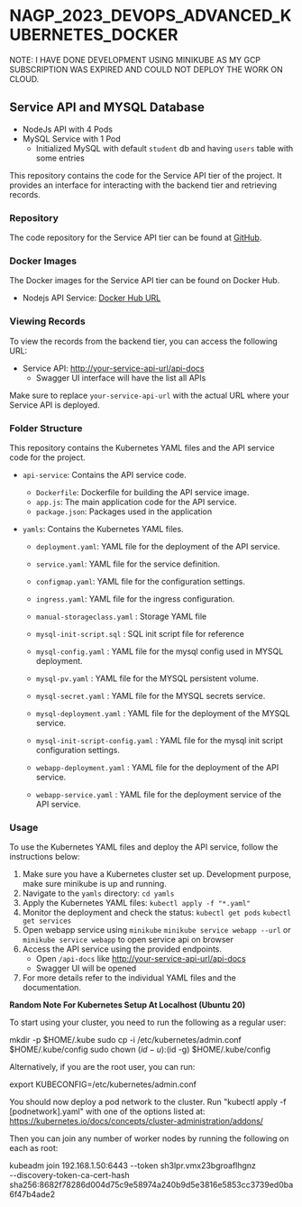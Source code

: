 # NAGP_2023_DEVOPS_ADVANCED_KUBERNETES_DOCKER


NOTE: I HAVE DONE DEVELOPMENT USING MINIKUBE AS MY GCP SUBSCRIPTION WAS EXPIRED AND COULD NOT DEPLOY THE WORK ON CLOUD.


## Service API and MYSQL Database

- NodeJs API with 4 Pods
- MySQL Service with 1 Pod
    - Initialized MySQL with default `student` db and having `users` table with some entries

This repository contains the code for the Service API tier of the project. It provides an interface for interacting with the backend tier and retrieving records.

### Repository

The code repository for the Service API tier can be found at [GitHub](https://github.com/gauravgn90/NAGP_2023_DEVOPS_ADVACNED).

### Docker Images

The Docker images for the Service API tier can be found on Docker Hub.

- Nodejs API Service: [Docker Hub URL](https://hub.docker.com/layers/gauravgn90/kube-nodejs-api-image/v12/images/sha256-f7212e7c47356b429a4a0a1b39dd7c5de70a1ea2a63cb21aa4e643fa18c5a7e5?context=explore)

### Viewing Records

To view the records from the backend tier, you can access the following URL:

- Service API: [http://your-service-api-url/api-docs](http://your-service-api-url/api-docs)
    - Swagger UI interface will have the list all APIs

Make sure to replace `your-service-api-url` with the actual URL where your Service API is deployed.


### Folder Structure

This repository contains the Kubernetes YAML files and the API service code for the project.
- `api-service`: Contains the API service code.
  - `Dockerfile`: Dockerfile for building the API service image.
  - `app.js`: The main application code for the API service.
  - `package.json`: Packages used in the application

- `yamls`: Contains the Kubernetes YAML files.
  - `deployment.yaml`: YAML file for the deployment of the API service.
  - `service.yaml`: YAML file for the service definition.
  - `configmap.yaml`: YAML file for the configuration settings.
  - `ingress.yaml`: YAML file for the ingress configuration.

  - `manual-storageclass.yaml` :  Storage YAML file
  - `mysql-init-script.sql` : SQL init script file for reference
  - `mysql-config.yaml` : YAML file for the mysql config used in MYSQL deployment.
  - `mysql-pv.yaml` : YAML file for the MYSQL persistent volume.
  - `mysql-secret.yaml` : YAML file for the  MYSQL secrets service.
  - `mysql-deployment.yaml` : YAML file for the deployment of the MYSQL service.
  - `mysql-init-script-config.yaml` :  YAML file for the mysql init script configuration settings.
  - `webapp-deployment.yaml` : YAML file for the deployment of the API service.
  - `webapp-service.yaml` : YAML file for the deployment service of the API service.

### Usage

To use the Kubernetes YAML files and deploy the API service, follow the instructions below:

1. Make sure you have a Kubernetes cluster set up. Development purpose, make sure minikube is up and running.
2. Navigate to the `yamls` directory: `cd yamls`
3. Apply the Kubernetes YAML files:
    `kubectl apply -f "*.yaml"`
4. Monitor the deployment and check the status:
    `kubectl get pods`
    `kubectl get services`
5. Open webapp service using `minikube`
    `minikube service webapp --url`
    or
    `minikube service webapp` to open service api on browser
6. Access the API service using the provided endpoints.
    - Open `/api-docs` like [http://your-service-api-url/api-docs](http://your-service-api-url/api-docs)
    - Swagger UI will be opened
7.  For more details refer to the individual YAML files and the documentation.









**Random Note For Kubernetes Setup At Localhost (Ubuntu 20)**



To start using your cluster, you need to run the following as a regular user:

  mkdir -p $HOME/.kube
  sudo cp -i /etc/kubernetes/admin.conf $HOME/.kube/config
  sudo chown $(id -u):$(id -g) $HOME/.kube/config

Alternatively, if you are the root user, you can run:

  export KUBECONFIG=/etc/kubernetes/admin.conf

You should now deploy a pod network to the cluster.
Run "kubectl apply -f [podnetwork].yaml" with one of the options listed at:
  https://kubernetes.io/docs/concepts/cluster-administration/addons/

Then you can join any number of worker nodes by running the following on each as root:

kubeadm join 192.168.1.50:6443 --token sh3lpr.vmx23bgroaflhgnz \
	--discovery-token-ca-cert-hash sha256:8682f78286d004d75c9e58974a240b9d5e3816e5853cc3739ed0ba6f47b4ade2 



